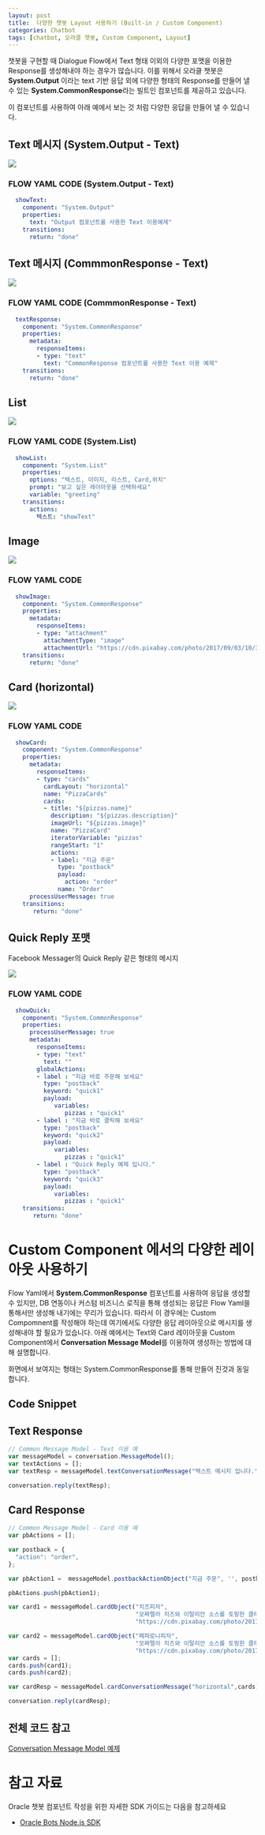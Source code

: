 ```yaml
---
layout: post
title:  다양한 챗봇 Layout 사용하기 (Built-in / Custom Component)
categories: Chatbot
tags: [chatbot, 오라클 챗봇, Custom Component, Layout]
---
```


챗봇을 구현할 때 Dialogue Flow에서 Text 형태 이외의 다양한 포맷을 이용한 Response를 생성해내야 하는 경우가 많습니다.
이를 위해서 오라클 챗봇은 **System.Output** 이라는 text 기반 응답 외에 다양한 형태의 Response를 만들어 낼 수 있는 **System.CommonResponse**라는 빌트인 컴포넌트를 제공하고 있습니다. 

이 컴포넌트를 사용하여 아래 예에서 보는 것 처럼 다양한 응답을 만들어 낼 수 있습니다.

## Text 메시지 (System.Output - Text)

![](/assets/images/chatbot_layout/text1.png)

### FLOW YAML CODE (System.Output - Text)

```yaml
  showText:
    component: "System.Output"
    properties:
      text: "Output 컴포넌트를 사용한 Text 이용예제"
    transitions:
      return: "done"
```
## Text 메시지 (CommmonResponse - Text)

![](/assets/images/chatbot_layout/text2.png)

### FLOW YAML CODE (CommmonResponse - Text)

```yaml
  textResponse:
    component: "System.CommonResponse"
    properties:
      metadata: 
        responseItems:         
        - type: "text"  
          text: "CommonResponse 컴포넌트를 사용한 Text 이용 예제"  
    transitions:
      return: "done"
```
## List

![](/assets/images/chatbot_layout/list.png)

### FLOW YAML CODE (System.List)

```yaml
  showList:
    component: "System.List"
    properties:
      options: "텍스트, 이미지, 리스트, Card,위치"
      prompt: "보고 싶은 레이아웃을 선택하세요"
      variable: "greeting"
    transitions:
      actions:
        텍스트: "showText"
```

## Image 

![](/assets/images/chatbot_layout/image.png)

### FLOW YAML CODE

```yaml    
  showImage:
    component: "System.CommonResponse"
    properties:
      metadata:
        responseItems:
        - type: "attachment" 
          attachmentType: "image" 
          attachmentUrl: "https://cdn.pixabay.com/photo/2017/09/03/10/35/pizza-2709845__340.jpg" 
    transitions:
      return: "done" 
```

## Card (horizontal)

![](/assets/images/chatbot_layout/card1.png)

### FLOW YAML CODE
```yaml   
  showCard:
    component: "System.CommonResponse"
    properties:
      metadata:
        responseItems:
        - type: "cards"
          cardLayout: "horizontal"
          name: "PizzaCards"
          cards:
          - title: "${pizzas.name}"
            description: "${pizzas.description}"
            imageUrl: "${pizzas.image}"
            name: "PizzaCard"
            iteratorVariable: "pizzas"
            rangeStart: "1"
            actions:
            - label: "지금 주문"
              type: "postback"
              payload:
                action: "order"
              name: "Order"
      processUserMessage: true
    transitions:
       return: "done"   
```
## Quick Reply 포맷 
Facebook Messager의 Quick Reply 같은 형태의 메시지 

![](/assets/images/chatbot_layout/quick_reply.png)

### FLOW YAML CODE
```yaml  
  showQuick:
    component: "System.CommonResponse"
    properties:
      processUserMessage: true
      metadata:
        responseItems:
        - type: "text"
          text: ""
        globalActions:
        - label : "지금 바로 주문해 보세요"
          type: "postback"
          keyword: "quick1"
          payload:
             variables:
                pizzas : "quick1"
        - label : "지금 바로 클릭해 보세요"
          type: "postback"
          keyword: "quick2"
          payload:
             variables:
                pizzas : "quick1"
        - label : "Quick Reply 예제 입니다."
          type: "postback"
          keyword: "quick3"
          payload:
             variables:
                pizzas : "quick1"
    transitions:
       return: "done"
```

# Custom Component 에서의 다양한 레이아웃 사용하기 
Flow Yaml에서  **System.CommonResponse** 컴포넌트를 사용하여 응답을 생성할 수 있지만, DB 연동이나 커스텀 비즈니스 로직을 통해 생성되는 응답은 Flow Yaml을 통해서만 생성해 내기에는 무리가 있습니다. 
따라서 이 경우에는 Custom Compomnent를 작성해야 하는데 여기에서도 다양한 응답 레이아웃으로 메시지를 생성해내야 할 필요가 있습니다. 
아래 예에서는 Text와 Card 레이아웃을 Custom Component에서 **Conversation Message Model**를 이용하여 생성하는 방법에 대해 설명합니다.

화면에서 보여지는 형태는 System.CommonResponse를 통해 만들어 진것과 동일 합니다.

## Code Snippet

## Text Response
```js 
// Common Message Model - Text 이용 예
var messageModel = conversation.MessageModel();
var textActions = [];
var textResp = messageModel.textConversationMessage("텍스트 메시지 입니다.",textActions);

conversation.reply(textResp);
```

## Card Response
```js 
// Common Message Model - Card 이용 예 
var pbActions = [];

var postback = {
  "action": "order",
};

var pbAction1 =  messageModel.postbackActionObject("지금 주문", '', postback);

pbActions.push(pbAction1);

var card1 = messageModel.cardObject("치즈피자", 
                                    "모짜렐라 치즈와 이탈리안 소스를 토핑한 클래식 피자", 
                                    "https://cdn.pixabay.com/photo/2017/09/03/10/35/pizza-2709845__340.jpg", '', pbActions);

var card2 = messageModel.cardObject("페파로니피자", 
                                    "모짜렐라 치즈와 이탈리안 소스를 토핑한 클래식 피자고전 스타일의 페파로니와 클래식 마리나라 소스를 토핑한 피자", 
                                    "https://cdn.pixabay.com/photo/2017/08/02/12/38/pepperoni-2571392__340.jpg", '', pbActions);                                            
var cards = [];
cards.push(card1);
cards.push(card2);

var cardResp = messageModel.cardConversationMessage("horizontal",cards);

conversation.reply(cardResp);
```
## 전체 코드 참고

[Conversation Message Model 예제](https://github.com/mee-nam-lee/chatbot/blob/master/bot-start/components/layout.js)

# 참고 자료

Oracle 챗봇 컴포넌트 작성을 위한 자세한 SDK 가이드는 다음을 참고하세요

- [Oracle Bots Node.js SDK](https://github.com/oracle/bots-node-sdk/)